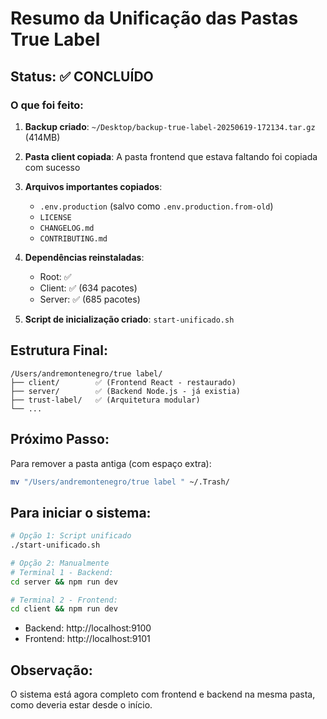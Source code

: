 # Resumo da Unificação das Pastas True Label

## Status: ✅ CONCLUÍDO

### O que foi feito:

1. **Backup criado**: `~/Desktop/backup-true-label-20250619-172134.tar.gz` (414MB)

2. **Pasta client copiada**: A pasta frontend que estava faltando foi copiada com sucesso

3. **Arquivos importantes copiados**:
   - `.env.production` (salvo como `.env.production.from-old`)
   - `LICENSE`
   - `CHANGELOG.md`
   - `CONTRIBUTING.md`

4. **Dependências reinstaladas**: 
   - Root: ✅
   - Client: ✅ (634 pacotes)
   - Server: ✅ (685 pacotes)

5. **Script de inicialização criado**: `start-unificado.sh`

## Estrutura Final:

```
/Users/andremontenegro/true label/
├── client/        ✅ (Frontend React - restaurado)
├── server/        ✅ (Backend Node.js - já existia)
├── trust-label/   ✅ (Arquitetura modular)
└── ...
```

## Próximo Passo:

Para remover a pasta antiga (com espaço extra):
```bash
mv "/Users/andremontenegro/true label " ~/.Trash/
```

## Para iniciar o sistema:

```bash
# Opção 1: Script unificado
./start-unificado.sh

# Opção 2: Manualmente
# Terminal 1 - Backend:
cd server && npm run dev

# Terminal 2 - Frontend:
cd client && npm run dev
```

- Backend: http://localhost:9100
- Frontend: http://localhost:9101

## Observação:
O sistema está agora completo com frontend e backend na mesma pasta, como deveria estar desde o início.